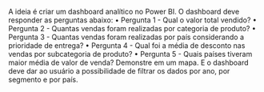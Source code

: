 A ideia é criar um dashboard analítico no Power BI.
O dashboard deve responder as perguntas abaixo:
• Pergunta 1 - Qual o valor total vendido?
• Pergunta 2 - Quantas vendas foram realizadas por categoria de produto?
• Pergunta 3 - Quantas vendas foram realizadas por país considerando a prioridade de entrega?
• Pergunta 4 - Qual foi a média de desconto nas vendas por subcategoria de produto?
• Pergunta 5 - Quais países tiveram maior média de valor de venda? Demonstre em um mapa.
E o dashboard deve dar ao usuário a possibilidade de filtrar os dados por ano, por segmento e por país.
